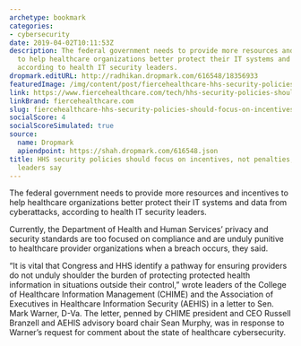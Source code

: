 ```yaml
---
archetype: bookmark
categories:
- cybersecurity
date: 2019-04-02T10:11:53Z
description: The federal government needs to provide more resources and incentives
  to help healthcare organizations better protect their IT systems and data from cyberattacks,
  according to health IT security leaders.
dropmark.editURL: http://radhikan.dropmark.com/616548/18356933
featuredImage: /img/content/post/fiercehealthcare-hhs-security-policies-should-focus-on-incentives-not-penalties-health-it-leaders-say.jpg
link: https://www.fiercehealthcare.com/tech/hhs-security-policies-should-focus-incentives-not-just-penalties-health-it-leaders-say
linkBrand: fiercehealthcare.com
slug: fiercehealthcare-hhs-security-policies-should-focus-on-incentives-not-penalties-health-it-leaders-say
socialScore: 4
socialScoreSimulated: true
source:
  name: Dropmark
  apiendpoint: https://shah.dropmark.com/616548.json
title: HHS security policies should focus on incentives, not penalties, health IT
  leaders say
---
```

The federal government needs to provide more resources and incentives to help healthcare organizations better protect their IT systems and data from cyberattacks, according to health IT security leaders.

Currently, the Department of Health and Human Services’ privacy and security standards are too focused on compliance and are unduly punitive to healthcare provider organizations when a breach occurs, they said. 

“It is vital that Congress and HHS identify a pathway for ensuring providers do not unduly shoulder the burden of protecting protected health information in situations outside their control,” wrote leaders of the College of Healthcare Information Management (CHIME) and the Association of Executives in Healthcare Information Security (AEHIS) in a letter to Sen. Mark Warner, D-Va. The letter, penned by CHIME president and CEO Russell Branzell and AEHIS advisory board chair Sean Murphy, was in response to Warner’s request for comment about the state of healthcare cybersecurity.

